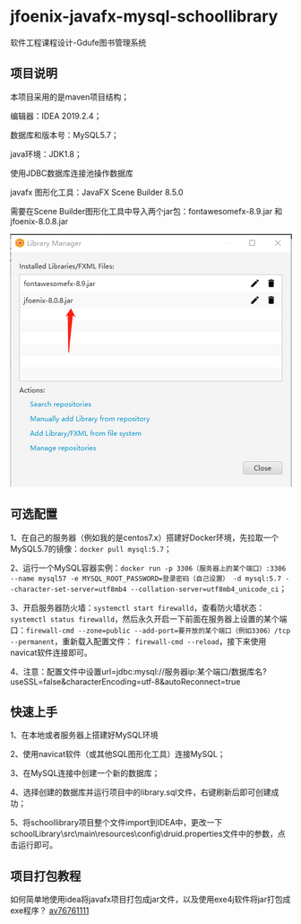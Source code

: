 # jfoenix-javafx-mysql-schoollibrary
软件工程课程设计-Gdufe图书管理系统

## 项目说明

本项目采用的是maven项目结构；

编辑器：IDEA 2019.2.4；

数据库和版本号：MySQL5.7；

java环境：JDK1.8；

使用JDBC数据库连接池操作数据库

javafx 图形化工具：JavaFX Scene Builder 8.5.0

需要在Scene Builder图形化工具中导入两个jar包：fontawesomefx-8.9.jar 和 jfoenix-8.0.8.jar

![SceneBuilder导入jfoenix库和图标jar包](SceneBuilder导入jfoenix库和图标jar包.png)


## 可选配置
1、在自己的服务器（例如我的是centos7.x）搭建好Docker环境，先拉取一个MySQL5.7的镜像：`docker pull mysql:5.7`；

2、运行一个MySQL容器实例：`docker run -p 3306（服务器上的某个端口）:3306 --name mysql57 -e MYSQL_ROOT_PASSWORD=登录密码（自己设置） -d mysql:5.7 --character-set-server=utf8mb4 --collation-server=utf8mb4_unicode_ci`；

3、开启服务器防火墙：`systemctl start firewalld`，查看防火墙状态：`systemctl status firewalld`，然后永久开启一下前面在服务器上设置的某个端口：`firewall-cmd --zone=public --add-port=要开放的某个端口（例如3306）/tcp --permanent`，重新载入配置文件： `firewall-cmd --reload`，接下来使用navicat软件连接即可。

4、注意：配置文件中设置url=jdbc:mysql://服务器ip:某个端口/数据库名?useSSL=false&characterEncoding=utf-8&autoReconnect=true


## 快速上手
1、在本地或者服务器上搭建好MySQL环境

2、使用navicat软件（或其他SQL图形化工具）连接MySQL；

3、在MySQL连接中创建一个新的数据库；

4、选择创建的数据库并运行项目中的library.sql文件，右键刷新后即可创建成功；

5、将schoollibrary项目整个文件import到IDEA中，更改一下schoolLibrary\src\main\resources\config\druid.properties文件中的参数，点击运行即可。

## 项目打包教程
如何简单地使用idea将javafx项目打包成jar文件，以及使用exe4j软件将jar打包成exe程序？
[av76761111](https://www.bilibili.com/video/av76761111/)
